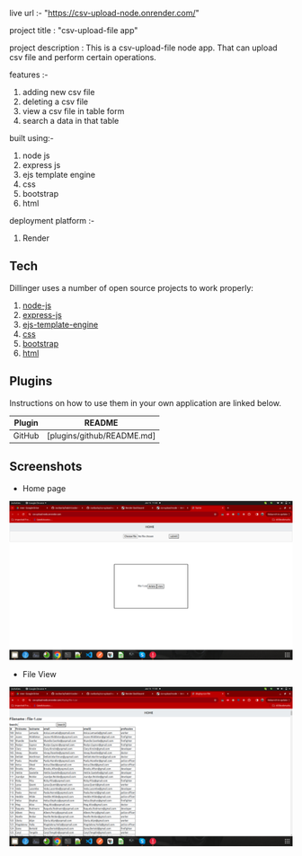 live url :- "https://csv-upload-node.onrender.com/"

project title : "csv-upload-file app"

project description : This is a csv-upload-file node app. That can upload csv file and perform certain operations.

features :-

1. adding new csv file
2. deleting a csv file
3. view a csv file in table form
4. search a data in that table

built using:-

1. node js
2. express js
3. ejs template engine
4. css
5. bootstrap
6. html 

deployment platform :-

1. Render


## Tech

Dillinger uses a number of open source projects to work properly:

1. [node-js]
2. [express-js]
3. [ejs-template-engine]
4. [css]
5. [bootstrap]
6. [html] 

## Plugins

Instructions on how to use them in your own application are linked below.

| Plugin | README |
| ------ | ------ |
| GitHub | [plugins/github/README.md]


[//]: # (These are reference links used in the body of this note and get stripped out when the markdown processor does its job. There is no need to format nicely because it shouldn't be seen. Thanks SO - http://stackoverflow.com/questions/4823468/store-comments-in-markdown-syntax)

[HTML]:<https://developer.mozilla.org/en-US/docs/Web/HTML>
[CSS]:<https://developer.mozilla.org/en-US/docs/Learn/CSS>
[node-js]:<https://nodejs.org/en>
[express-js]:<https://expressjs.com/>
[ejs-template-engine]: <https://ejs.co/>
[bootstrap]: <https://getbootstrap.com/>




## Screenshots
   
- Home page
   
![Alt text](home.png )

- File View

![Alt text](file-view.png )

